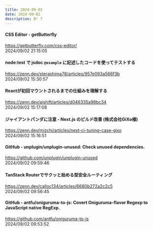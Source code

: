 ```yaml
---
title: 2024-09-02
date: 2024-09-02
description: B! 7
---
```


#### CSS Editor - getButterfly
https://getbutterfly.com/css-editor/<br>
2024/09/02 21:15:05<br>


#### node:test で jsdoc `@example` に記述したコードを使ってテストする
https://zenn.dev/sterashima78/articles/957e093a566f3b<br>
2024/09/02 15:30:57<br>


#### Reactが初回マウントされるまでの仕組みを理解する
https://zenn.dev/aishift/articles/d046335a98bc34<br>
2024/09/02 15:17:08<br>


#### ジャイアントパンダに注意 - Next.js のビルド改善 (株式会社GiXo様)
https://zenn.dev/mizchi/articles/next-ci-tuning-case-gixo<br>
2024/09/02 15:16:51<br>


#### GitHub - unplugin/unplugin-unused: Check unused dependencies.
https://github.com/unplugin/unplugin-unused<br>
2024/09/02 09:59:46<br>


#### TanStack Routerでサクッと始める型安全ルーティング
https://zenn.dev/calloc134/articles/6680b272a2c2c5<br>
2024/09/02 09:56:45<br>


#### GitHub - antfu/oniguruma-to-js: Covert Oniguruma-flavor Regexp to JavaScript native RegExp.
https://github.com/antfu/oniguruma-to-js<br>
2024/09/02 09:53:52<br>


